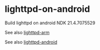 # lighttpd-on-android
Build lighttpd on android NDK  21.4.7075529

See also [lighttpd-arm](https://github.com/nredko/lighttpd-arm)

See also [lighttpd-android](https://github.com/angad/lighttpd-android)
